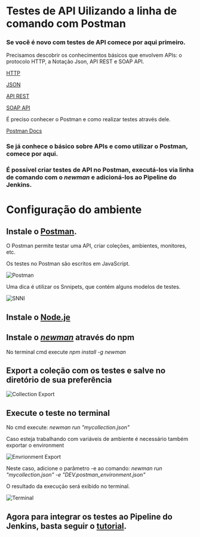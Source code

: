 # Testes de API Uilizando a linha de comando com Postman

### Se você é novo com testes de API comece por aqui primeiro.

Precisamos descobrir os conhecimentos básicos que envolvem APIs: o protocolo HTTP, a Notação Json, API REST e SOAP API.



[HTTP](https://developer.mozilla.org/pt-BR/docs/Web/HTTP/Overview)



[JSON](https://www.json.org/json-pt.html)



[API REST](https://www.redhat.com/pt-br/topics/api/what-is-a-rest-api)


[SOAP API](https://www.soapui.org/learn/api/soap-vs-rest-api/)


É preciso conhecer o Postman e como realizar testes através dele.



[Postman Docs](https://learning.postman.com/)

### Se já conhece o básico sobre APIs e como utilizar o Postman, comece por aqui.

### É possível criar testes de API no Postman, executá-los via linha de comando com o _newman_ e adicioná-los ao Pipeline do Jenkins.

# Configuração do ambiente

## Instale o [Postman](https://www.postman.com/downloads/).

O Postman permite testar uma API, criar coleções, ambientes, monitores, etc.

Os testes no Postman são escritos em JavaScript.

![Postman](https://user-images.githubusercontent.com/50729163/121768828-bf1db600-cb36-11eb-8b9b-66ebbf6e2cbe.jpg)

Uma dica é utilizar os Snnipets, que contém alguns modelos de testes.

![SNNI](https://user-images.githubusercontent.com/50729163/121769657-3a816680-cb3b-11eb-9948-ee0ff56dca20.jpg)


## Instale o [Node.je](https://nodejs.org/en/download/)

## Instale o [_newman_](https://learning.postman.com/docs/running-collections/using-newman-cli/command-line-integration-with-newman/) através do npm

No terminal cmd execute _npm install -g newman_


## Export a coleção com os testes e salve no diretório de sua preferência

![Collection Export](https://user-images.githubusercontent.com/50729163/121769167-77982980-cb38-11eb-8146-7c9db2978b49.jpg)


## Execute o teste no terminal

No cmd execute: _newman run "mycollection.json"_

Caso esteja trabalhando com variáveis de ambiente é necessário também exportar o environment

![Envrionment Export](https://user-images.githubusercontent.com/50729163/121769369-a8c52980-cb39-11eb-97d1-911e44706928.jpg)

Neste caso, adicione o parâmetro -e ao comando: _newman run "mycollection.json" -e "DEV.postman_environment.json"_

O resultado da execução será exibido no terminal.

![Terminal](https://user-images.githubusercontent.com/50729163/121769455-11140b00-cb3a-11eb-8881-3555076c7a1e.jpg)

## Agora para integrar os testes ao Pipeline do Jenkins, basta seguir o [tutorial](https://learning.postman.com/docs/running-collections/using-newman-cli/integration-with-jenkins/). 

